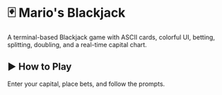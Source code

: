 # 🃏 Mario's Blackjack

A terminal-based Blackjack game with ASCII cards, colorful UI, betting, splitting, doubling, and a real-time capital chart.

## ▶️ How to Play

Enter your capital, place bets, and follow the prompts.

